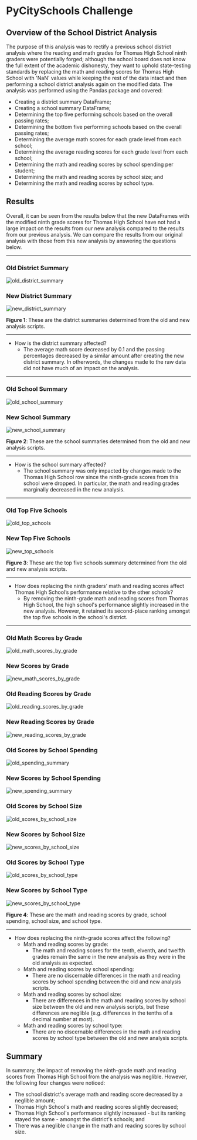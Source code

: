 # PyCitySchools Challenge

## Overview of the School District Analysis
The purpose of this analysis was to rectify a previous school district analysis where the reading and math grades for Thomas High School ninth graders were potentially forged; although the school board does not know the full extent of the academic dishonesty, they want to uphold state-testing standards by replacing the math and reading scores for Thomas High School with 'NaN' values while keeping the rest of the data intact and then performing a school district analysis again on the modified data. The analysis was performed using the Pandas package and covered:
* Creating a district summary DataFrame;
* Creating a school summary DataFrame;
* Determining the top five performing schools based on the overall passing rates;
* Determining the bottom five performing schools based on the overall passing rates;
* Determining the average math scores for each grade level from each school;
* Determining the average reading scores for each grade level from each school;
* Determining the math and reading scores by school spending per student;
* Determining the math and reading scores by school size; and
* Determining the math and reading scores by school type.

## Results
Overall, it can be seen from the results below that the new DataFrames with the modified ninth grade scores for Thomas High School have not had a large impact on the results from our new analysis compared to the results from our previous analysis. We can compare the results from our original analysis with those from this new analysis by answering the questions below.

_____

### Old District Summary
![old_district_summary](https://user-images.githubusercontent.com/80941606/191794495-9c4eda0b-7fbf-41cb-9af1-ed9add05b3e7.png)

### New District Summary
![new_district_summary](https://user-images.githubusercontent.com/80941606/191794534-443f258f-f771-4121-ac97-38579f828051.png)

**Figure 1**: These are the district summaries determined from the old and new analysis scripts.

_____
* How is the district summary affected?
  * The average math score decreased by 0.1 and the passing percentages decreased by a similar amount after creating the new district summary. In otherwords, the changes made to the raw data did not have much of an impact on the analysis.

_____

### Old School Summary
![old_school_summary](https://user-images.githubusercontent.com/80941606/191837236-a37426e2-85dc-49dd-b195-12f99eb36227.png)

### New School Summary
![new_school_summary](https://user-images.githubusercontent.com/80941606/191837286-f059f59a-eb4b-4bf7-a21f-f5bd1a91d222.png)

**Figure 2**: These are the school summaries determined from the old and new analysis scripts.

_____

* How is the school summary affected?
  * The school summary was only impacted by changes made to the Thomas High School row since the ninth-grade scores from this school were dropped. In particular, the math and reading grades marginally decreased in the new analysis.

_____

### Old Top Five Schools
![old_top_schools](https://user-images.githubusercontent.com/80941606/191837449-b6bab5d4-b25c-41c7-938f-e6e5131d88b8.png)

### New Top Five Schools
![new_top_schools](https://user-images.githubusercontent.com/80941606/191837482-8f33a9e2-6136-4f33-ac90-f44066a1b889.png)

**Figure 3**: These are the top five schools summary determined from the old and new analysis scripts.

_____

* How does replacing the ninth graders’ math and reading scores affect Thomas High School’s performance relative to the other schools?
  * By removing the ninth-grade math and reading scores from Thomas High School, the high school's performance slightly increased in the new analysis. However, it retained its second-place ranking amongst the top five schools in the school's district.

_____

### Old Math Scores by Grade
![old_math_scores_by_grade](https://user-images.githubusercontent.com/80941606/191846445-43976bd8-fb00-406c-9229-12ab37875ff1.png)

### New Scores by Grade
![new_math_scores_by_grade](https://user-images.githubusercontent.com/80941606/191846498-6a103410-5ca2-4a5f-8ee2-4b78a21faef0.png)

### Old Reading Scores by Grade
![old_reading_scores_by_grade](https://user-images.githubusercontent.com/80941606/191846708-48d0b9c4-03e8-4dcc-b5f7-1821dcae34aa.png)

### New Reading Scores by Grade
![new_reading_scores_by_grade](https://user-images.githubusercontent.com/80941606/191846735-fc3adcd1-02f5-4ba1-bb09-c7e02644f07f.png)

### Old Scores by School Spending
![old_spending_summary](https://user-images.githubusercontent.com/80941606/191846801-e5129b77-3062-4fd4-b9f2-7563e69265e8.png)

### New Scores by School Spending
![new_spending_summary](https://user-images.githubusercontent.com/80941606/191846881-7701e4e4-38ab-4ad7-b4e1-724952c9510a.png)

### Old Scores by School Size
![old_scores_by_school_size](https://user-images.githubusercontent.com/80941606/191846910-334c299b-24dd-4b07-87aa-eec6c64c51ca.png)

### New Scores by School Size
![new_scores_by_school_size](https://user-images.githubusercontent.com/80941606/191846936-12e9a926-465b-4399-be2a-90583c1dd1b9.png)

### Old Scores by School Type
![old_scores_by_school_type](https://user-images.githubusercontent.com/80941606/191846980-302724ec-2bfb-4050-bb47-6923d10e7dc3.png)

### New Scores by School Type
![new_scores_by_school_type](https://user-images.githubusercontent.com/80941606/191847005-402615b1-c994-4f27-9b11-ce09126be367.png)

**Figure 4**: These are the math and reading scores by grade, school spending, school size, and school type.

_____
* How does replacing the ninth-grade scores affect the following?
  * Math and reading scores by grade:
    * The math and reading scores for the tenth, elventh, and twelfth grades remain the same in the new analysis as they were in the old analysis as expected.
  * Math and reading scores by school spending:
    * There are no discernable differences in the math and reading scores by school spending between the old and new analysis scripts.
  * Math and reading scores by school size:
    * There are differences in the math and reading scores by school size between the old and new analysis scripts, but these differences are neglible (e.g. differences in the tenths of a decimal number at most).
  * Math and reading scores by school type:
    * There are no discernable differences in the math and reading scores by school type between the old and new analysis scripts.

## Summary
In summary, the impact of removing the ninth-grade math and reading scores from Thomas High School from the analysis was neglible. However, the following four changes were noticed:
* The school district's average math and reading score decreased by a neglible amount;
* Thomas High School's math and reading scores slightly decreased;
* Thomas High School's performance slightly increased - but its ranking stayed the same - amongst the district's schools; and
* There was a neglible change in the math and reading scores by school size.
